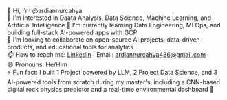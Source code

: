 👋 Hi, I’m @ardiannurcahya  
👀 I’m interested in Daata Analysis, Data Science, Machine Learning, and Artificial Intelligence
🌱 I’m currently learning Data Engineering, MLOps, and building full-stack AI-powered apps with GCP  
💞️ I’m looking to collaborate on open-source AI projects, data-driven products, and educational tools for analytics  
📫 How to reach me: [LinkedIn](https://linkedin.com/in/ardiannurcahya) | Email: ardiannurcahya436@gmail.com  
😄 Pronouns: He/Him  
⚡ Fun fact: I built 1 Project powered by LLM, 2 Project Data Science, and 3 AI-powered tools from scratch during my master's, including a CNN-based digital rock physics predictor and a real-time environmental dashboard 🚀
